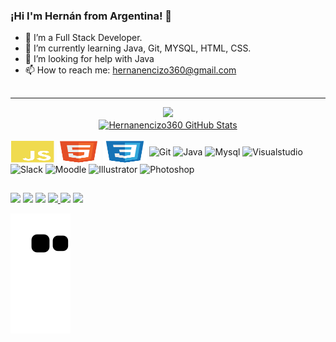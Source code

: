 
### ¡Hi I'm Hernán from Argentina! 👋

- 🔭 I’m a Full Stack Developer. 
- 🌱 I’m currently learning Java, Git, MYSQL, HTML, CSS.
- 🤔 I’m looking for help with Java
- 📫 How to reach me: hernanencizo360@gmail.com
##

<hr>
<div style="display: inline_block" align="center">
  <img height="180em"  src="https://github-readme-stats.vercel.app/api/top-langs/?username=Hernanencizo360&layout=compact&langs_count=7&theme=blue-green"/>
  <br>
</a>
  <a href="https://github.com/Hernanencizo360">
  <img align="center" width="400px" src="https://github-readme-stats.vercel.app/api?username=Hernanencizo360&show_icons=true&theme=blue-green&show_icons=true&include_all_commits=true&count_private=true" alt="Hernanencizo360 GitHub Stats" />
  </a>
  
 </div>
 
 <div style="display: inline_block"><br>
  <img align="center" alt="Js" height="35" width="70" src="https://raw.githubusercontent.com/devicons/devicon/master/icons/javascript/javascript-plain.svg">
  <img align="center" alt="HTML" height="35" width="70" src="https://raw.githubusercontent.com/devicons/devicon/master/icons/html5/html5-original.svg">
  <img align="center" alt="CSS" height="35" width="70" src="https://raw.githubusercontent.com/devicons/devicon/master/icons/css3/css3-original.svg">
  <img align="center" alt="Git" height="35" width="70" src="https://cdn.jsdelivr.net/gh/devicons/devicon/icons/git/git-original.svg">
  <img align="center" alt="Java" height="35" width="70" src="https://cdn.jsdelivr.net/gh/devicons/devicon/icons/java/java-original.svg">
  <img align="center" alt="Mysql" height="35" width="70" src="https://cdn.jsdelivr.net/gh/devicons/devicon/icons/mysql/mysql-original.svg">
  <img align="center" alt="Visualstudio" height="35" width="70" src="https://cdn.jsdelivr.net/gh/devicons/devicon/icons/visualstudio/visualstudio-plain.svg">
  <img align="center" alt="Slack" height="35" width="70" src="https://cdn.jsdelivr.net/gh/devicons/devicon/icons/slack/slack-original.svg">
  <img align="center" alt="Moodle" height="35" width="70" src="https://cdn.jsdelivr.net/gh/devicons/devicon/icons/moodle/moodle-original.svg">
  <img align="center" alt="Illustrator" height="35" width="70" src="https://cdn.jsdelivr.net/gh/devicons/devicon/icons/illustrator/illustrator-plain.svg">
  <img align="center" alt="Photoshop" height="35" width="70" src="https://cdn.jsdelivr.net/gh/devicons/devicon/icons/photoshop/photoshop-plain.svg">
 </div>
  
  ##
  
<div> 
  <a href="https://instagram.com/hernanencizo360" target="_blank"><img src="https://img.shields.io/badge/-Instagram-%23E4405F?style=for-the-badge&logo=instagram&logoColor=white" target="_blank"></a>
 <a href="https://discord.gg/kkMabznv4d" target="_blank"><img src="https://img.shields.io/badge/Discord-7289DA?style=for-the-badge&logo=discord&logoColor=white"  target="_blank"></a> 
  <a href = "mailto:hernanencizo360@gmail.com"><img src="https://img.shields.io/badge/-Gmail-%23333?style=for-the-badge&logo=gmail&logoColor=white" target="_blank"></a>
  <a href = "https://t.me/hernanencizo360"><img src="https://img.shields.io/badge/Telegram-2CA5E0?style=for-the-badge&logo=telegram&logoColor=white" target="_blank">     </a>
  <a href = "https://programacinco-7ja6758.slack.com/team/U0383GHKRQC"><img src="https://img.shields.io/badge/Slack-4A154B?style=for-the-badge&logo=slack&logoColor=white" target="_blank"></a>
  <a href="https://www.linkedin.com/in/hernán-encizo-b3b355229" target="_blank"><img src="https://img.shields.io/badge/LinkedIn-0077B5?style=for-the-badge&logo=linkedin&logoColor=white" target="_blank"></a>
 
  ![Snake animation](https://github.com/rafaballerini/rafaballerini/blob/output/github-contribution-grid-snake.svg)
 
</div>
